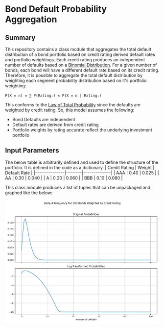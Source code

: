 # Bond Default Probability Aggregation
## Summary
This repository contains a class module that aggregates the total default distribution of a bond portfolio based on credit rating derived default rates and portfolio weightings. Each credit rating produces an independent number of defaults based on a [Binomial Distribution](https://en.wikipedia.org/wiki/Binomial_distribution). For a given number of bonds, each bond will have a different default rate based on its credit rating. Therefore, it is possible to aggregate the total default distribution by weighting each segment probability distribution based on it's portfolio weighting:

`P(X = n) = ∑ P(Ratingᵢ) × P(X = n | Ratingᵢ)`

This conforms to the [Law of Total Probability](https://en.wikipedia.org/wiki/Law_of_total_probability) since the defaults are weighted by credit rating. So, this model assumes the following:
- Bond Defaults are independent
- Default rates are derived from credit rating
- Portfolio weights by rating accurate reflect the underlying investment portfolio

## Input Parameters
The below table is arbitrarily defined and used to define the structure of the portfolio. It is defined in the code as a dictionary.
| Credit Rating | Weight | Default Rate |
|---------------|--------|--------------|
| AAA           | 0.40   | 0.025        |
| AA            | 0.30   | 0.040        |
| A             | 0.20   | 0.060        |
| BBB           | 0.10   | 0.080        |



This class module produces a list of tuples that can be unpackaged and graphed like the below:

![alt_text](https://github.com/amason445/bond_default_aggregation/blob/main/DefaultFrequency.png)

